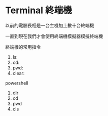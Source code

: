 # Terminal 終端機

以前的電腦長相是一台主機加上數十台終端機

一直到現在我們才會使用終端機模擬器模擬終端機

終端機的常用指令

1. ls: 
2. cd:
3. pwd:
5. clear:

powershell
1. dir
2. cd
4. pwd
3. cls
